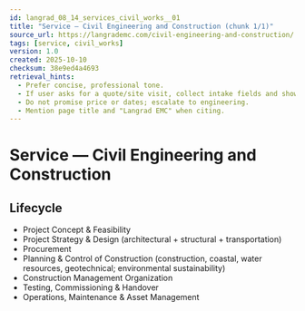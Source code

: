 ```yaml
---
id: langrad_08_14_services_civil_works__01
title: "Service — Civil Engineering and Construction (chunk 1/1)"
source_url: https://langrademc.com/civil-engineering-and-construction/
tags: [service, civil_works]
version: 1.0
created: 2025-10-10
checksum: 38e9ed4a4693
retrieval_hints:
  - Prefer concise, professional tone.
  - If user asks for a quote/site visit, collect intake fields and show WhatsApp CTA.
  - Do not promise price or dates; escalate to engineering.
  - Mention page title and "Langrad EMC" when citing.
---
```


# Service — Civil Engineering and Construction

## Lifecycle
- Project Concept & Feasibility  
- Project Strategy & Design (architectural + structural + transportation)  
- Procurement  
- Planning & Control of Construction (construction, coastal, water resources, geotechnical; environmental sustainability)  
- Construction Management Organization  
- Testing, Commissioning & Handover  
- Operations, Maintenance & Asset Management

